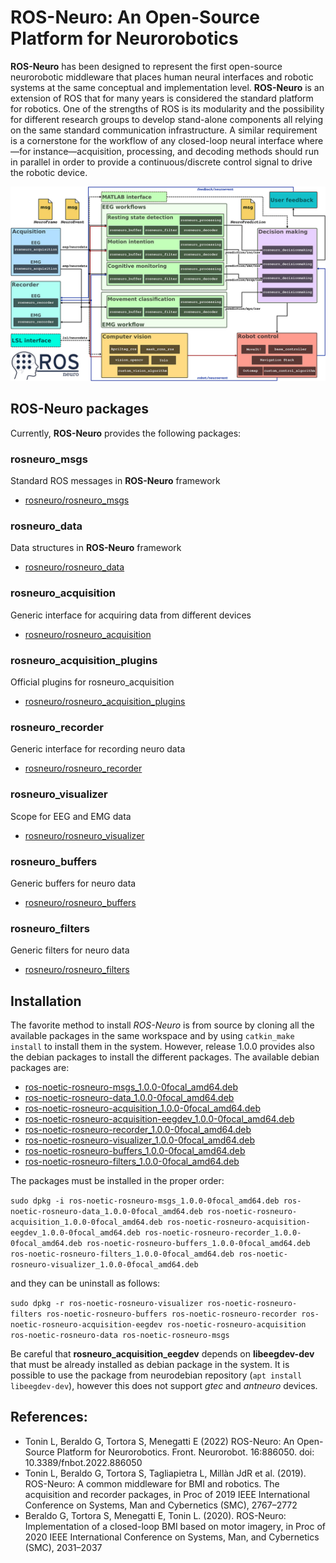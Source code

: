 # ROS-Neuro: An Open-Source Platform for Neurorobotics

**ROS-Neuro** has been designed to represent the first open-source neurorobotic middleware that places human neural interfaces and robotic systems at the same conceptual and implementation level. **ROS-Neuro** is an extension of ROS that for many years is considered the standard platform for robotics. One of the strengths of ROS is its modularity and the possibility for different research groups to develop stand-alone components all relying on the same standard communication infrastructure. A similar requirement is a cornerstone for the workflow of any closed-loop neural interface where—for instance—acquisition, processing, and decoding methods should run in parallel in order to provide a continuous/discrete control signal to drive the robotic device. 

![alt text](https://raw.githubusercontent.com/rosneuro/.github/main/profile/rosneuro_schema.jpg)

## ROS-Neuro packages

Currently, **ROS-Neuro** provides the following packages:

### rosneuro_msgs
Standard ROS messages in **ROS-Neuro** framework
- [rosneuro/rosneuro_msgs](https://github.com/rosneuro/rosneuro_msgs) 

### rosneuro_data
Data structures in **ROS-Neuro** framework
- [rosneuro/rosneuro_data](https://github.com/rosneuro/rosneuro_data) 

### rosneuro_acquisition
Generic interface for acquiring data from different devices
- [rosneuro/rosneuro_acquisition](https://github.com/rosneuro/rosneuro_acquisition) 

### rosneuro_acquisition_plugins
Official plugins for rosneuro_acquisition
- [rosneuro/rosneuro_acquisition_plugins](https://github.com/rosneuro/rosneuro_acquisition_plugins) 

### rosneuro_recorder
Generic interface for recording neuro data
- [rosneuro/rosneuro_recorder](https://github.com/rosneuro/rosneuro_recorder) 

### rosneuro_visualizer
Scope for EEG and EMG data
- [rosneuro/rosneuro_visualizer](https://github.com/rosneuro/rosneuro_visualizer) 

### rosneuro_buffers
Generic buffers for neuro data
- [rosneuro/rosneuro_buffers](https://github.com/rosneuro/rosneuro_buffers) 

### rosneuro_filters
Generic filters for neuro data
- [rosneuro/rosneuro_filters](https://github.com/rosneuro/rosneuro_filters) 

## Installation
The favorite method to install *ROS-Neuro* is from source by cloning all the available packages in the same workspace and by using `catkin_make install` to install them in the system. However, release 1.0.0 provides also the debian packages to install the different packages. The available debian packages are:
- [ros-noetic-rosneuro-msgs_1.0.0-0focal_amd64.deb](https://github.com/rosneuro/rosneuro_msgs/releases/download/v1.0.0/ros-noetic-rosneuro-msgs_1.0.0-0focal_amd64.deb)
- [ros-noetic-rosneuro-data_1.0.0-0focal_amd64.deb](https://github.com/rosneuro/rosneuro_data/releases/download/v1.0.0/ros-noetic-rosneuro-data_1.0.0-0focal_amd64.deb)
- [ros-noetic-rosneuro-acquisition_1.0.0-0focal_amd64.deb](https://github.com/rosneuro/rosneuro_acquisition/releases/download/v1.0.0/ros-noetic-rosneuro-acquisition_1.0.0-0focal_amd64.deb)
- [ros-noetic-rosneuro-acquisition-eegdev_1.0.0-0focal_amd64.deb](https://github.com/rosneuro/rosneuro_acquisition_plugins/releases/download/v1.0.0/ros-noetic-rosneuro-acquisition-eegdev_1.0.0-0focal_amd64.deb)
- [ros-noetic-rosneuro-recorder_1.0.0-0focal_amd64.deb](https://github.com/rosneuro/rosneuro_recorder/releases/download/v1.0.0/ros-noetic-rosneuro-recorder_1.0.0-0focal_amd64.deb)
- [ros-noetic-rosneuro-visualizer_1.0.0-0focal_amd64.deb](https://github.com/rosneuro/rosneuro_visualizer/releases/download/v1.0.0/ros-noetic-rosneuro-visualizer_1.0.0-0focal_amd64.deb)
- [ros-noetic-rosneuro-buffers_1.0.0-0focal_amd64.deb](https://github.com/rosneuro/rosneuro_buffers/releases/download/v1.0.0/ros-noetic-rosneuro-buffers_1.0.0-0focal_amd64.deb)
- [ros-noetic-rosneuro-filters_1.0.0-0focal_amd64.deb](https://github.com/rosneuro/rosneuro_filters/releases/download/v1.0.0/ros-noetic-rosneuro-filters_1.0.0-0focal_amd64.deb)

The packages must be installed in the proper order:

`
sudo dpkg -i ros-noetic-rosneuro-msgs_1.0.0-0focal_amd64.deb ros-noetic-rosneuro-data_1.0.0-0focal_amd64.deb ros-noetic-rosneuro-acquisition_1.0.0-0focal_amd64.deb ros-noetic-rosneuro-acquisition-eegdev_1.0.0-0focal_amd64.deb ros-noetic-rosneuro-recorder_1.0.0-0focal_amd64.deb ros-noetic-rosneuro-buffers_1.0.0-0focal_amd64.deb ros-noetic-rosneuro-filters_1.0.0-0focal_amd64.deb ros-noetic-rosneuro-visualizer_1.0.0-0focal_amd64.deb
`

and they can be uninstall as follows:

`
sudo dpkg -r ros-noetic-rosneuro-visualizer ros-noetic-rosneuro-filters ros-noetic-rosneuro-buffers ros-noetic-rosneuro-recorder ros-noetic-rosneuro-acquisition-eegdev ros-noetic-rosneuro-acquisition ros-noetic-rosneuro-data ros-noetic-rosneuro-msgs
`

Be careful that **rosneuro_acquisition_eegdev** depends on **libeegdev-dev** that must be already installed as debian package in the system. It is possible to use the package from neurodebian repository (`apt install libeegdev-dev`), however this does not support *gtec* and *antneuro* devices.

## References:
- Tonin L, Beraldo G, Tortora S, Menegatti E (2022) ROS-Neuro: An Open-Source Platform for Neurorobotics. Front. Neurorobot. 16:886050. doi: 10.3389/fnbot.2022.886050
- Tonin L, Beraldo G, Tortora S, Tagliapietra L, Millàn JdR et al. (2019). ROS-Neuro: A common middleware for BMI and robotics. The acquisition and recorder packages, in Proc of 2019 IEEE International Conference on Systems, Man and Cybernetics (SMC), 2767–2772
- Beraldo G, Tortora S, Menegatti E, Tonin L. (2020). ROS-Neuro: Implementation of a closed-loop BMI based on motor imagery, in Proc of 2020 IEEE International Conference on Systems, Man, and Cybernetics (SMC), 2031–2037
